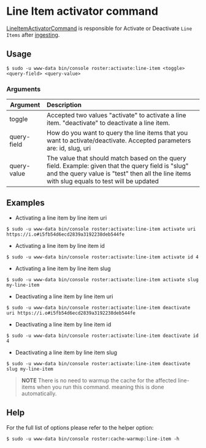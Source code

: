 # Line Item activator command

[LineItemActivatorCommand](../../src/Command/Activator/LineItemActivatorCommand.php) is responsible for Activate 
or Deactivate `Line Items` after [ingesting](line-item-ingester-command.md).
    
## Usage
```shell script
$ sudo -u www-data bin/console roster:activate:line-item <toggle> <query-field> <query-value>
```
### Arguments

| Argument        | Description                                                                                                                                                                                        |
| ----------------|:---------------------------------------------------------------------------------------------------------------------------------------------------------------------------------------------------|
| toggle          | Accepted two values "activate" to activate a line item. "deactivate" to deactivate a line item.                                                                                                    |
| query-field     | How do you want to query the line items that you want to activate/deactivate. Accepted parameters are: id, slug, uri                                                                               |
| query-value     | The value that should match based on the query field. Example: given that the query field is "slug" and the query value is "test" then all the line items with slug equals to test will be updated |

## Examples
- Activating a line item by line item uri
```shell script
$ sudo -u www-data bin/console roster:activate:line-item activate uri https://i.o#i5fb54d6ecd2839a3192238deb544fe
```
- Activating a line item by line item id
```shell script
$ sudo -u www-data bin/console roster:activate:line-item activate id 4
```
- Activating a line item by line item slug
```shell script
$ sudo -u www-data bin/console roster:activate:line-item activate slug my-line-item
```

- Deactivating a line item by line item uri
```shell script
$ sudo -u www-data bin/console roster:activate:line-item deactivate uri https://i.o#i5fb54d6ecd2839a3192238deb544fe
```
- Deactivating a line item by line item id
```shell script
$ sudo -u www-data bin/console roster:activate:line-item deactivate id 4
```
- Deactivating a line item by line item slug
```shell script
$ sudo -u www-data bin/console roster:activate:line-item deactivate slug my-line-item
```

> **NOTE** There is no need to warmup the cache for the affected line-items when you run this command. 
>meaning this is done automatically.


## Help
For the full list of options please refer to the helper option:
```shell script
$ sudo -u www-data bin/console roster:cache-warmup:line-item -h
```